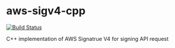 # aws-sigv4-cpp
[![Build Status](https://travis-ci.com/zxwind/aws-sigv4-cpp.svg?branch=master)](https://travis-ci.com/zxwind/aws-sigv4-cpp)

C++ implementation of AWS Signatrue V4 for signing API request
